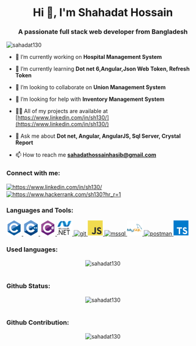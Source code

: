 <h1 align="center">Hi 👋, I'm Shahadat Hossain</h1>
<h3 align="center">A passionate full stack web developer from Bangladesh</h3>

<p align="left"> <img src="https://komarev.com/ghpvc/?username=sahadat130&label=Profile%20views&color=0e75b6&style=flat" alt="sahadat130" /> </p>


- 🔭 I’m currently working on **Hospital Management System**

- 🌱 I’m currently learning **Dot net 6,Angular,Json Web Token, Refresh Token**

- 👯 I’m looking to collaborate on **Union Management System**

- 🤝 I’m looking for help with **Inventory Management System**

- 👨‍💻 All of my projects are available at [https://www.linkedin.com/in/sh130/](https://www.linkedin.com/in/sh130/)

- 💬 Ask me about **Dot net, Angular, AngularJS, Sql Server, Crystal Report**

- 📫 How to reach me **sahadathossainhasib@gmail.com**

<h3 align="left">Connect with me:</h3>
<p align="left">
<a href="https://linkedin.com/in/https://www.linkedin.com/in/sh130/" target="blank"><img align="center" src="https://raw.githubusercontent.com/rahuldkjain/github-profile-readme-generator/master/src/images/icons/Social/linked-in-alt.svg" alt="https://www.linkedin.com/in/sh130/" height="30" width="40" /></a>
<a href="https://www.hackerrank.com/sh130?hr_r=1" target="blank"><img align="center" src="https://raw.githubusercontent.com/rahuldkjain/github-profile-readme-generator/master/src/images/icons/Social/hackerrank.svg" alt="https://www.hackerrank.com/sh130?hr_r=1" height="30" width="40" /></a>
</p>

<h3 align="left">Languages and Tools:</h3>
<p align="left"> <a href="https://www.cprogramming.com/" target="_blank" rel="noreferrer"> <img src="https://raw.githubusercontent.com/devicons/devicon/master/icons/c/c-original.svg" alt="c" width="40" height="40"/> </a> <a href="https://www.w3schools.com/cpp/" target="_blank" rel="noreferrer"> <img src="https://raw.githubusercontent.com/devicons/devicon/master/icons/cplusplus/cplusplus-original.svg" alt="cplusplus" width="40" height="40"/> </a> <a href="https://www.w3schools.com/cs/" target="_blank" rel="noreferrer"> <img src="https://raw.githubusercontent.com/devicons/devicon/master/icons/csharp/csharp-original.svg" alt="csharp" width="40" height="40"/> </a> <a href="https://dotnet.microsoft.com/" target="_blank" rel="noreferrer"> <img src="https://raw.githubusercontent.com/devicons/devicon/master/icons/dot-net/dot-net-original-wordmark.svg" alt="dotnet" width="40" height="40"/> </a> <a href="https://git-scm.com/" target="_blank" rel="noreferrer"> <img src="https://www.vectorlogo.zone/logos/git-scm/git-scm-icon.svg" alt="git" width="40" height="40"/> </a> <a href="https://developer.mozilla.org/en-US/docs/Web/JavaScript" target="_blank" rel="noreferrer"> <img src="https://raw.githubusercontent.com/devicons/devicon/master/icons/javascript/javascript-original.svg" alt="javascript" width="40" height="40"/> </a> <a href="https://www.microsoft.com/en-us/sql-server" target="_blank" rel="noreferrer"> <img src="https://www.svgrepo.com/show/303229/microsoft-sql-server-logo.svg" alt="mssql" width="40" height="40"/> </a> <a href="https://www.mysql.com/" target="_blank" rel="noreferrer"> <img src="https://raw.githubusercontent.com/devicons/devicon/master/icons/mysql/mysql-original-wordmark.svg" alt="mysql" width="40" height="40"/> </a> <a href="https://postman.com" target="_blank" rel="noreferrer"> <img src="https://www.vectorlogo.zone/logos/getpostman/getpostman-icon.svg" alt="postman" width="40" height="40"/> </a> <a href="https://www.typescriptlang.org/" target="_blank" rel="noreferrer"> <img src="https://raw.githubusercontent.com/devicons/devicon/master/icons/typescript/typescript-original.svg" alt="typescript" width="40" height="40"/> </a> </p>


<h3 align="left">Used languages:</h3>

<div align="center"><img align="center" src="https://github-readme-stats.vercel.app/api/top-langs?username=sahadat130&show_icons=true&locale=en&layout=compact" alt="sahadat130" /></div><br/>

<h3 align="left">Github Status:</h3>
<div align="center"><img align="center" src="https://github-readme-stats.vercel.app/api?username=sahadat130&show_icons=true&locale=en" alt="sahadat130" /></div><br/>

<h3 align="left">Github Contribution:</h3>
<div align="center"><img align="center" src="https://github-readme-streak-stats.herokuapp.com/?user=sahadat130&" alt="sahadat130" /></div>

